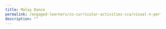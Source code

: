 ```yaml
---
title: Malay Dance
permalink: /engaged-learners/co-curricular-activities-cca/visual-n-performing-arts/malay-dance/
description: ""
---
```


